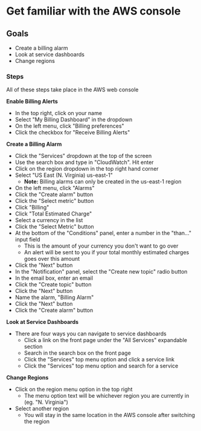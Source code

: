 # Get familiar with the AWS console

## Goals

  - Create a billing alarm
  - Look at service dashboards
  - Change regions

### Steps

All of these steps take place in the AWS web console

**Enable Billing Alerts**

  - In the top right, click on your name
  - Select "My Billing Dashboard" in the dropdown
  - On the left menu, click "Billing preferences"
  - Click the checkbox for "Receive Billing Alerts"

**Create a Billing Alarm**
  - Click the "Services" dropdown at the top of the screen
  - Use the search box and type in "CloudWatch". Hit enter
  - Click on the region dropdown in the top right hand corner
  - Select "US East (N. Virginia) us-east-1"
    - **Note:** Billing alarms can only be created in the us-east-1 region
  - On the left menu, click "Alarms"
  - Click the "Create alarm" button
  - Click the "Select metric" button
  - Click "Billing"
  - Click "Total Estimated Charge"
  - Select a currency in the list
  - Click the "Select Metric" button
  - At the bottom of the "Conditions" panel, enter a number in the "than..." input field
    - This is the amount of your currency you don't want to go over
    - An alert will be sent to you if your total monthly estimated charges goes over this amount
  - Click the "Next" button
  - In the "Notification" panel, select the "Create new topic" radio button
  - In the email box, enter an email
  - Click the "Create topic" button
  - Click the "Next" button
  - Name the alarm, "Billing Alarm"
  - Click the "Next" button
  - Click the "Create alarm" button

**Look at Service Dashboards**
  - There are four ways you can navigate to service dashboards
    - Click a link on the front page under the "All Services" expandable section
    - Search in the search box on the front page
    - Click the "Services" top menu option and click a service link
    - Click the "Services" top menu option and search for a service

**Change Regions**
  - Click on the region menu option in the top right
    - The menu option text will be whichever region you are currently in (eg. "N. Virginia")
  - Select another region
    - You will stay in the same location in the AWS console after switching the region
